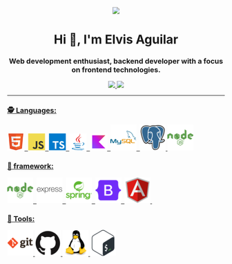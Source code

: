 <div id="header" align="center">
    <img src="https://media.giphy.com/media/qgQUggAC3Pfv687qPC/giphy.gif" width="200" />
    <h1 align="center">Hi 👋, I'm Elvis Aguilar</h1>
    <h3 align="center">Web development enthusiast, backend developer with a focus on frontend technologies.</h3>
</div>

<div align="center">
  <a href="https://github.com/Elvis-Aguilar/">
  <img height="180em" src="https://github-readme-stats.vercel.app/api?username=Elvis-Aguilar&show_icons=true&theme=tokyonight&include_all_commits=true&count_private=true"/>
  <img height="180em" src="https://github-readme-stats.vercel.app/api/top-langs/?username=Elvis-Aguilar&layout=compact&langs_count=7&theme=tokyonight"/>
</div>

---

<div align="left">
    <h3>🕵 Languages:</h3>
    <div>
        <img src="https://github.com/devicons/devicon/blob/master/icons/html5/html5-original.svg" title="HTML5" alt="HTML" width="40" height="40"/>&nbsp;
        <img src="https://github.com/devicons/devicon/blob/master/icons/javascript/javascript-original.svg" title="JavaScript" alt="JavaScript" width="40" height="40"/>&nbsp;
        <img src="https://github.com/devicons/devicon/blob/master/icons/typescript/typescript-plain.svg" title="Typescript" alt="Typescript" width="40" height="40"/>&nbsp;
        <img src="https://github.com/devicons/devicon/blob/master/icons/java/java-original.svg" title="Java" alt="Java" width="40" height="40"/>&nbsp;
        <img src="https://github.com/devicons/devicon/blob/master/icons/kotlin/kotlin-original.svg" title="Kotlin" alt="Kotlin" width="40" height="40"/>&nbsp;
        <!-- bases de datos -->
        <img src="https://github.com/devicons/devicon/blob/master/icons/mysql/mysql-original-wordmark.svg" title="MySQL"  alt="MySQL" width="60" height="60"/>&nbsp;
        <img src="https://github.com/devicons/devicon/blob/master/icons/postgresql/postgresql-original.svg" title="postgres" **alt="postgresql" width="60" height="60"/>        
        <img src="https://github.com/devicons/devicon/blob/master/icons/nodejs/nodejs-plain-wordmark.svg" title="Git" **alt="Git" width="60" height="60"/>
    <div>
        
</div>

<div align="left">
    <h3>🔨 framework:</h3>
    <div>
        <img src="https://github.com/devicons/devicon/blob/master/icons/nodejs/nodejs-plain-wordmark.svg" title="nodejs" alt="nodejs" width="60" height="60"/>&nbsp;
        <img src="https://github.com/devicons/devicon/blob/master/icons/express/express-original-wordmark.svg" title="express" alt="express" width="60" height="60"/>&nbsp;
        <img src="https://github.com/devicons/devicon/blob/master/icons/spring/spring-original-wordmark.svg" title="spring" alt="expring" width="60" height="60"/>&nbsp;
        <img src="https://github.com/devicons/devicon/blob/master/icons/bootstrap/bootstrap-plain.svg" title="Bootstrap" alt="Bootstrap" width="60" height="60"/>&nbsp;
        <img src="https://github.com/devicons/devicon/blob/master/icons/angularjs/angularjs-original.svg" title="angular" alt="angular" width="60" height="60"/>&nbsp;
    <div>
 <div>

<div align="left">
    <h3>🖖 Tools:</h3>
    <div>
        <img src="https://github.com/devicons/devicon/blob/master/icons/git/git-original-wordmark.svg" title="Git" **alt="Git" width="60" height="60"/>
        <img src="https://github.com/devicons/devicon/blob/master/icons/github/github-original.svg" title="Github" **alt="Github" width="60" height="60"/>
        <img src="https://github.com/devicons/devicon/blob/master/icons/linux/linux-original.svg" title="Github" **alt="Github" width="60" height="60"/>
        <img src="https://github.com/devicons/devicon/blob/master/icons/bash/bash-original.svg" title="bash" **alt="bash" width="60" height="60"/>
    <div>
 <div>
     
